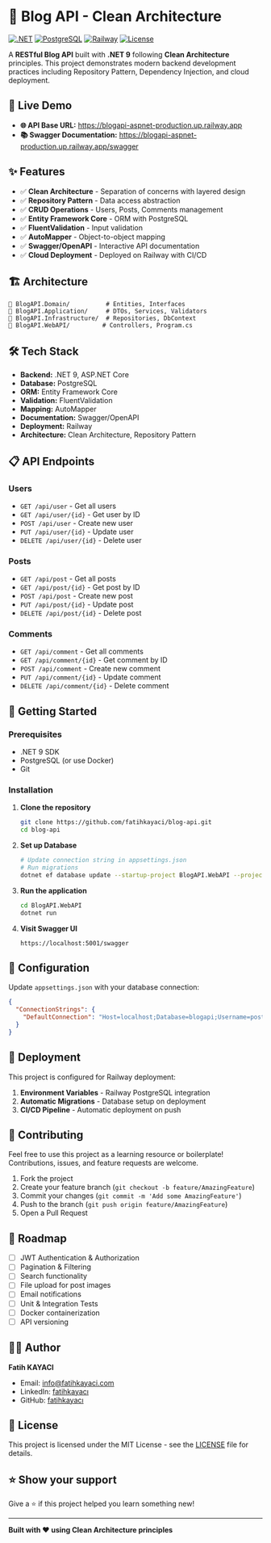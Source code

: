 # 📝 Blog API - Clean Architecture

[![.NET](https://img.shields.io/badge/.NET-9.0-purple.svg)](https://dotnet.microsoft.com/)
[![PostgreSQL](https://img.shields.io/badge/PostgreSQL-13+-blue.svg)](https://www.postgresql.org/)
[![Railway](https://img.shields.io/badge/Deployed%20on-Railway-success.svg)](https://railway.app/)
[![License](https://img.shields.io/badge/License-MIT-green.svg)](LICENSE)

A **RESTful Blog API** built with **.NET 9** following **Clean Architecture** principles. This project demonstrates modern backend development practices including Repository Pattern, Dependency Injection, and cloud deployment.

## 🚀 Live Demo

- **🌐 API Base URL:** https://blogapi-aspnet-production.up.railway.app
- **📚 Swagger Documentation:** https://blogapi-aspnet-production.up.railway.app/swagger

## ✨ Features

- ✅ **Clean Architecture** - Separation of concerns with layered design
- ✅ **Repository Pattern** - Data access abstraction
- ✅ **CRUD Operations** - Users, Posts, Comments management
- ✅ **Entity Framework Core** - ORM with PostgreSQL
- ✅ **FluentValidation** - Input validation
- ✅ **AutoMapper** - Object-to-object mapping
- ✅ **Swagger/OpenAPI** - Interactive API documentation
- ✅ **Cloud Deployment** - Deployed on Railway with CI/CD

## 🏗️ Architecture

```
📁 BlogAPI.Domain/          # Entities, Interfaces
📁 BlogAPI.Application/     # DTOs, Services, Validators
📁 BlogAPI.Infrastructure/  # Repositories, DbContext
📁 BlogAPI.WebAPI/         # Controllers, Program.cs
```

## 🛠️ Tech Stack

- **Backend:** .NET 9, ASP.NET Core
- **Database:** PostgreSQL
- **ORM:** Entity Framework Core
- **Validation:** FluentValidation
- **Mapping:** AutoMapper
- **Documentation:** Swagger/OpenAPI
- **Deployment:** Railway
- **Architecture:** Clean Architecture, Repository Pattern

## 📋 API Endpoints

### Users
- `GET /api/user` - Get all users
- `GET /api/user/{id}` - Get user by ID
- `POST /api/user` - Create new user
- `PUT /api/user/{id}` - Update user
- `DELETE /api/user/{id}` - Delete user

### Posts
- `GET /api/post` - Get all posts
- `GET /api/post/{id}` - Get post by ID
- `POST /api/post` - Create new post
- `PUT /api/post/{id}` - Update post
- `DELETE /api/post/{id}` - Delete post

### Comments
- `GET /api/comment` - Get all comments
- `GET /api/comment/{id}` - Get comment by ID
- `POST /api/comment` - Create new comment
- `PUT /api/comment/{id}` - Update comment
- `DELETE /api/comment/{id}` - Delete comment

## 🚦 Getting Started

### Prerequisites
- .NET 9 SDK
- PostgreSQL (or use Docker)
- Git

### Installation

1. **Clone the repository**
   ```bash
   git clone https://github.com/fatihkayaci/blog-api.git
   cd blog-api
   ```

2. **Set up Database**
   ```bash
   # Update connection string in appsettings.json
   # Run migrations
   dotnet ef database update --startup-project BlogAPI.WebAPI --project BlogAPI.Infrastructure
   ```

3. **Run the application**
   ```bash
   cd BlogAPI.WebAPI
   dotnet run
   ```

4. **Visit Swagger UI**
   ```
   https://localhost:5001/swagger
   ```

## 🔧 Configuration

Update `appsettings.json` with your database connection:

```json
{
  "ConnectionStrings": {
    "DefaultConnection": "Host=localhost;Database=blogapi;Username=postgres;Password=yourpassword"
  }
}
```

## 🚀 Deployment

This project is configured for Railway deployment:

1. **Environment Variables** - Railway PostgreSQL integration
2. **Automatic Migrations** - Database setup on deployment
3. **CI/CD Pipeline** - Automatic deployment on push

## 🤝 Contributing

Feel free to use this project as a learning resource or boilerplate! Contributions, issues, and feature requests are welcome.

1. Fork the project
2. Create your feature branch (`git checkout -b feature/AmazingFeature`)
3. Commit your changes (`git commit -m 'Add some AmazingFeature'`)
4. Push to the branch (`git push origin feature/AmazingFeature`)
5. Open a Pull Request

## 🎯 Roadmap

- [ ] JWT Authentication & Authorization
- [ ] Pagination & Filtering
- [ ] Search functionality
- [ ] File upload for post images
- [ ] Email notifications
- [ ] Unit & Integration Tests
- [ ] Docker containerization
- [ ] API versioning

## 👨‍💻 Author

**Fatih KAYACI**
- Email: info@fatihkayaci.com
- LinkedIn: [fatihkayacı](https://linkedin.com/in/fatihkayaci)
- GitHub: [fatihkayacı](https://github.com/fatihkayaci)

## 📄 License

This project is licensed under the MIT License - see the [LICENSE](LICENSE) file for details.

## ⭐ Show your support

Give a ⭐️ if this project helped you learn something new!

---

**Built with ❤️ using Clean Architecture principles**
